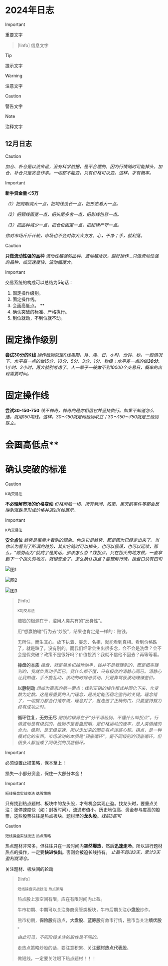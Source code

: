 # 2024年日志

> [!important]
> 重要文字

> [!info]
> 信息文字

> [!tip]
> 提示文字

> [!warning]
> 注意文字

> [!caution]
> 警告文字

> [!note]
> 注释文字

## 12月日志

> [!caution]
>
> *加仓、补仓是以讹传讹，没有科学依据，是不合理的，因为行情随时可能掉头，加仓、补仓只是贪念作祟。一切都不能变，只有价格可以变。这样，才有概率。*

> [!important]
>
> **新手资金量＜5万**
>
> *（1）把周期调大一点，把均线设长一点，把形态看大一点。*
>
> *（2）把颈线画宽一点，把头尾多舍一点，把影线包容一点。*
>
> *（3）把品种减少一点，把仓位固定一点，把纪律严守一点。*
>
> *你对市场斤斤计较，市场也不会对你大大方方。心，干净；手，就利落。*

> [!caution]
>
> **只做流动性强的品种** *流动性越强的品种，波动越活跃，越好操作…只做流动性强的品种，成交速度快，波动幅度大。* 

> [!important]
> 交易系统的构成可以总结为5句话：
>
> 1. 固定操作级别。
> 2. 固定操作线。
> 3. 会画高低点。 **
> 4. 确认突破的标准、严格执行。
> 5. 到位就动，不到位就不动。
>
> # 固定操作级别
>
> **尝试30分的K线** *操作级别就是K线周期，月、周、日、小时、分钟、秒。一般情况下，水平高一点的做15分、10分、5分、3分、1分、秒级；水平差一点的做**30分**、1小时、2小时，再大就别考虑了。人一辈子一般做不到10000个交易日，概率的出现需要时间。* 
>
> # 固定操作线
>
> **尝试30-150-750**  *线不神奇，神奇的是你相信它并坚持执行。如果不知道怎么选，就用150均线。这样，30～150就是两级别联立；30～150～750就是三级别联立。*
>
> # 会画高低点**
>
> # 确认突破的标准
>
> 
>
> 

> [!caution]
>
> `K均交易法`
>
> **不必理解市场的价格变动**  *价格消融一切，所有新闻、政策、黑天鹅事件等都会反映到涨跌里形成价格并通过K线展示。*

> [!important]
>
> `K均交易法`
>
> **安全点位** *趋势是事后才看到的现象。你说它是趋势，那是因为已经走出来了。当你认为看到了所谓的趋势，其实它随时可以掉头，也可以震荡，也可以延续，那么，“顺势而为”就成了是笑话，那该怎么办？找拐点。只在拐头的地方做，一直拿到下一个拐头的地方，就很安全了。怎么确认拐点？要理解行情。操盘口诀有四句*
>
> ![图1](https://cdn.jsdelivr.net/gh/zhengzhenning/imageBeds@main/images/image-20241214140407077.png)
>
> ![图2](https://cdn.jsdelivr.net/gh/zhengzhenning/imageBeds@main/images/image-20241214141232945.png)
>
> ![图3](https://cdn.jsdelivr.net/gh/zhengzhenning/imageBeds@main/images/image-20241214141313942.png)

> [!info]
>
> `K均交易法`
>
> 赔钱的根源在于，滥用人类共有的“反身性”。
>
> 用“想赢怕输”行为去“炒股”，结果也肯定是一样的：赔钱。
>
> 无所住，而生其心。放下执着、妄念、名相，就能看到真相。看到价格跌了，就是跌了，没有别的。而我们经常会生出很多念，会不会是洗盘？会不会是假突破？政策不是很好吗？价值投资？我就不信他不回去？再等等看。
>
> **操盘的本质**  *操盘，就是简单机械地动手，钱并不是我赚到的，而是概率赚到的，我就负责动手而已。我什么都不懂，只有极度的清静心而已。清静心让我知道，手不能乱动，该动的时候必须动，只是靠驾驭波动赚赚差价。*
>
> **以静制动** *想成为赢家的第一要点：找到正确的操作模式并固化下来，化变数为定数。这是最重要的入门理念，是决定能否稳定盈利的关键。理念错了，一切努力都会付诸东流，理念对了，就走进了正确的门，只要坚持努力终有成功之时。*
>
> **循环往复，无穷无尽** *赔钱的根源在于“分不清级别，不懂什么叫拐点”。行情波动是有级别的，级别不是看盘周期，是价格运动的速率，是人类情绪的合力。级别，是无级变速，所以走出来的图形有点迷惑心智。拐点，是一种模式化的东西。市场波动的本质是“顶底循环”，是不同级别的顶底循环，但很多人都当成了同级别的顶底循环。*

> [!important]
>
> 必须设置止损策略，保本至上！
>
> 损失一小部分资金，保住一大部分本金！

> [!important]
>
> `短线操盘实战技法` `选股策略`
>
> 只有找到热点题材、板块中的龙头股，才有机会实现止盈。找龙头时，要重点关注：涨停速度快（如：封板时间）、流通市值小、历史地位高、资金参与度高的股票，这些股票往往是热点板块、题材里的**龙头股**。*找前3即可*

> [!caution]
>
> `短线操盘实战技法` `热点策略`
>
> 热点题材非常多，但往往只在一段时间内**突然爆热**，然后**迅速走冷**。所以进行题材热点的操作，一定要**快进快出**。否则会被迫长线持有。 *止盈不超过3天，累计3天盈利就清仓。*
>
> 关注题材、板块间的轮动

> [!info]
>
> `短线操盘实战技法` `热点策略`
>
> 热点股上涨空间有限，应在有限时间内止盈。
>
> 牛市初期、中期可以关注券商资管类板块，牛市后期关注**小盘股**炒作。
>
> 熊市初期，**保险股**有热点，**大盘股**、**蓝筹股**有救市行情，熊市当关注**绩优股** 。
>
> *由此可见，不同阶段关注的股性是不同的。*
>
> 走热点策略炒股的话，要注意积累、关注**题材热点代表股**。
>
> 做短线，一定要关注眼下热点题材！！！
>
> 

